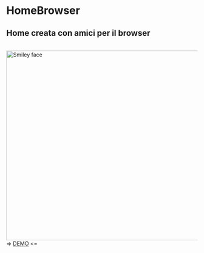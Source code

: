 # HomeBrowser
<h2>Home creata con amici per il browser</h2>
<br>
<img src="https://hersel.it/immagini/homebrowser.png" alt="Smiley face" height="500" width="1000">
=> <a href="https://hersel.it/home">DEMO</a> <=
